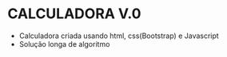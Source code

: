 # CALCULADORA V.0

- Calculadora criada usando html, css(Bootstrap) e Javascript
- Solução longa de algoritmo
